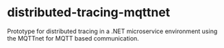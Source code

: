 # distributed-tracing-mqttnet
Prototype for distributed tracing in a .NET microservice environment using the MQTTnet for MQTT based communication.
